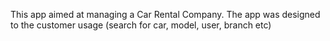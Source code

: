 This app aimed at managing a Car Rental Company. The app was designed to the customer usage (search for car, model, user, branch etc)
